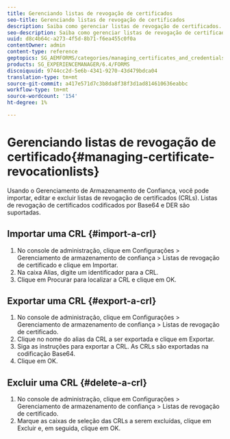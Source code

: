 ```yaml
---
title: Gerenciando listas de revogação de certificados
seo-title: Gerenciando listas de revogação de certificados
description: Saiba como gerenciar listas de revogação de certificados.
seo-description: Saiba como gerenciar listas de revogação de certificados.
uuid: d8c4b64c-a273-4f5d-8b71-f6ea455c0f0a
contentOwner: admin
content-type: reference
geptopics: SG_AEMFORMS/categories/managing_certificates_and_credentials
products: SG_EXPERIENCEMANAGER/6.4/FORMS
discoiquuid: 9744cc2d-5e6b-4341-9270-43d479bdca04
translation-type: tm+mt
source-git-commit: a417e571d7c3b8da8f38f3d1ad814610636eabbc
workflow-type: tm+mt
source-wordcount: '154'
ht-degree: 1%

---
```



# Gerenciando listas de revogação de certificado{#managing-certificate-revocationlists}

Usando o Gerenciamento de Armazenamento de Confiança, você pode importar, editar e excluir listas de revogação de certificados (CRLs). Listas de revogação de certificados codificados por Base64 e DER são suportadas.

## Importar uma CRL {#import-a-crl}

1. No console de administração, clique em Configurações > Gerenciamento de armazenamento de confiança > Listas de revogação de certificado e clique em Importar.
1. Na caixa Alias, digite um identificador para a CRL.
1. Clique em Procurar para localizar a CRL e clique em OK.

## Exportar uma CRL {#export-a-crl}

1. No console de administração, clique em Configurações > Gerenciamento de armazenamento de confiança > Listas de revogação de certificado.
1. Clique no nome do alias da CRL a ser exportada e clique em Exportar.
1. Siga as instruções para exportar a CRL. As CRLs são exportadas na codificação Base64.
1. Clique em OK.

## Excluir uma CRL {#delete-a-crl}

1. No console de administração, clique em Configurações > Gerenciamento de armazenamento de confiança > Listas de revogação de certificado.
1. Marque as caixas de seleção das CRLs a serem excluídas, clique em Excluir e, em seguida, clique em OK.


